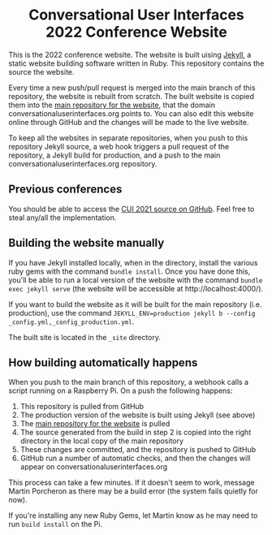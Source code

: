 <h1 style="text-align: center;">Conversational User Interfaces<br>2022 Conference Website</h1>

This is the 2022 conference website. The website is built uising [Jekyll](https://jekyllrb.com "Jekyll website"), a static website building software written in Ruby. This repository contains the source the website.

Every time a new push/pull request is merged into the main branch of this repository, the website is rebuilt from scratch. The built website is copied them into the [main repository for the website](https://github.com/cui-series/conversationaluserinterfaces.org "Main CUI repository"), that the domain conversationaluserinterfaces.org points to. You can also edit this website online through GitHub and the changes will be made to the live website.

To keep all the websites in separate repositories, when you push to this repository Jekyll source, a web hook triggers a pull request of the repository, a Jekyll build for production, and a push to the main conversationaluserinterfaces.org repository.

## Previous conferences

You should be able to access the [CUI 2021 source on GitHub](https://github.com/cui-series/websrc-cui2021). Feel free to steal any/all the implementation.

## Building the website manually

If you have Jekyll installed locally, when in the directory, install the various ruby gems with the command `bundle install`. Once you have done this, you'll be able to run a local version of the website with the command `bundle exec jekyll serve` (the website will be accessible at http://localhost:4000/).

If you want to build the website as it will be built for the main repository (i.e. production), use the command `JEKYLL_ENV=production jekyll b --config _config.yml,_config_production.yml`.

The built site is located in the `_site` directory.

## How building automatically happens
When you push to the main branch of this repository, a webhook calls a script running on a Raspberry Pi. On a push the following happens:
1. This repository is pulled from GitHub
2. The production version of the website is built using Jekyll (see above)
3. The [main repository for the website](https://github.com/cui-series/conversationaluserinterfaces.org "Main CUI repository") is pulled
4. The source generated from the build in step 2 is copied into the right directory in the local copy of the main repository
5. These changes are committed, and the repository is pushed to GitHub
6. GitHub run a number of automatic checks, and then the changes will appear on conversationaluserinterfaces.org

This process can take a few minutes. If it doesn't seem to work, message Martin Porcheron as there may be a build error (the system fails quietly for now).

If you're installing any new Ruby Gems, let Martin know as he may need to run `build install` on the Pi.